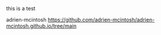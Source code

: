 this is a test

adrien-mcintosh
https://github.com/adrien-mcintosh/adrien-mcintosh.github.io/tree/main